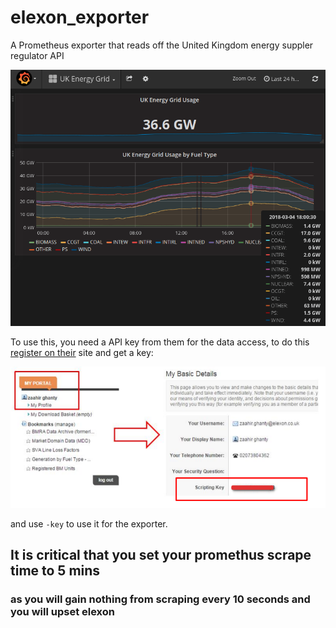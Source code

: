 # elexon_exporter

A Prometheus exporter that reads off the United Kingdom energy suppler regulator API

![.github/grafana.png](.github/grafana.png)

To use this, you need a API key from them for the data access, to do this [register on their](https://www.elexonportal.co.uk/news/latest) site and get a key:

![.github/elexon.png](.github/elexon.png)

and use `-key` to use it for the exporter.

## It is critical that you set your promethus scrape time to 5 mins
### as you will gain nothing from scraping every 10 seconds and you will upset elexon
